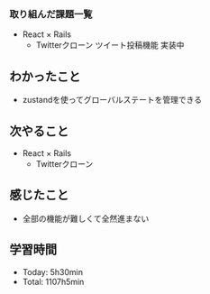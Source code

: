 ### 取り組んだ課題一覧
- React × Rails
  - Twitterクローン ツイート投稿機能 実装中
## わかったこと
- zustandを使ってグローバルステートを管理できる
## 次やること
- React × Rails
  - Twitterクローン
## 感じたこと
- 全部の機能が難しくて全然進まない
## 学習時間
- Today: 5h30min
- Total: 1107h5min